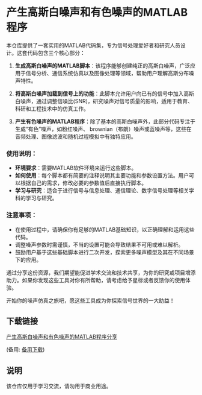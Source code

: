 # 产生高斯白噪声和有色噪声的MATLAB程序

本仓库提供了一套实用的MATLAB代码集，专为信号处理爱好者和研究人员设计。这套代码包含三个核心部分：

1. **生成高斯白噪声的MATLAB脚本**：该程序能够创建纯正的高斯白噪声，广泛应用于信号分析、通信系统仿真以及图像处理等领域，帮助用户理解高斯分布噪声特性。

2. **将高斯白噪声加载到信号上的功能**：此脚本允许用户向已有的信号中加入高斯白噪声，通过调整信噪比(SNR)，研究噪声对信号质量的影响，适用于教育、科研和工程技术中的仿真工作。

3. **产生有色噪声的MATLAB程序**：除了基本的高斯白噪声外，此部分代码专注于生成“有色”噪声，如粉红噪声、 brownian（布朗）噪声或蓝噪声等，这些在音频处理、图像滤波和随机过程模拟中有独特应用。

### 使用说明：
- **环境要求**：需要MATLAB软件环境来运行这些脚本。
- **如何使用**：每个脚本都有简要的注释说明其主要功能和参数设置方法。用户可以根据自己的需求，修改必要的参数值后直接执行脚本。
- **学习与研究**：适合于进行信号与信息处理、通信理论、数字信号处理等相关学科的学习与研究。

### 注意事项：
- 在使用过程中，请确保你有足够的MATLAB基础知识，以正确理解和运用这些代码。
- 调整噪声参数时需谨慎，不当的设置可能会导致结果不可用或难以解析。
- 鼓励用户基于这些基础脚本进行二次开发，探索更多噪声模型及其在不同场景下的应用。

通过分享这份资源，我们期望能促进学术交流和技术共享，为你的研究或项目增添助力。如果你发现这些工具对你有所帮助，请考虑给予星标或者反馈你的使用体验。

开始你的噪声仿真之旅吧，愿这些工具成为你探索信号世界的一大助益！

## 下载链接
[产生高斯白噪声和有色噪声的MATLAB程序分享](https://pan.quark.cn/s/664f81e1a613) 

(备用: [备用下载](https://pan.baidu.com/s/1PlDw-cr5ixilmvAlKttrSA?pwd=1234))

## 说明

该仓库仅用于学习交流，请勿用于商业用途。

